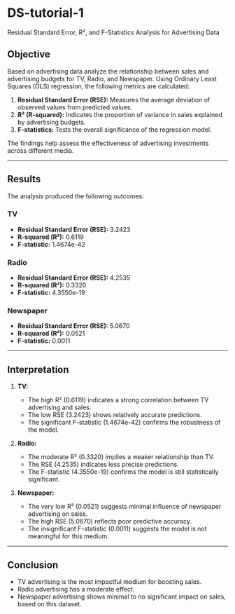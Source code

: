 # DS-tutorial-1

Residual Standard Error, R², and F-Statistics Analysis for Advertising Data

## **Objective**
Based on advertising data analyze the relationship between sales and advertising budgets for TV, Radio, and Newspaper. Using Ordinary Least Squares (OLS) regression, the following metrics are calculated:

1. **Residual Standard Error (RSE):** Measures the average deviation of observed values from predicted values.
2. **R² (R-squared):** Indicates the proportion of variance in sales explained by advertising budgets.
3. **F-statistics:** Tests the overall significance of the regression model.

The findings help assess the effectiveness of advertising investments across different media.

---

## **Results**
The analysis produced the following outcomes:

### **TV**
- **Residual Standard Error (RSE):** 3.2423
- **R-squared (R²):** 0.6119
- **F-statistic:** 1.4674e-42

### **Radio**
- **Residual Standard Error (RSE):** 4.2535
- **R-squared (R²):** 0.3320
- **F-statistic:** 4.3550e-19

### **Newspaper**
- **Residual Standard Error (RSE):** 5.0670
- **R-squared (R²):** 0.0521
- **F-statistic:** 0.0011

---

## **Interpretation**
1. **TV:**
   - The high R² (0.6119) indicates a strong correlation between TV advertising and sales.
   - The low RSE (3.2423) shows relatively accurate predictions.
   - The significant F-statistic (1.4674e-42) confirms the robustness of the model.

2. **Radio:**
   - The moderate R² (0.3320) implies a weaker relationship than TV.
   - The RSE (4.2535) indicates less precise predictions.
   - The F-statistic (4.3550e-19) confirms the model is still statistically significant.

3. **Newspaper:**
   - The very low R² (0.0521) suggests minimal influence of newspaper advertising on sales.
   - The high RSE (5.0670) reflects poor predictive accuracy.
   - The insignificant F-statistic (0.0011) suggests the model is not meaningful for this medium.

---

## **Conclusion**
- TV advertising is the most impactful medium for boosting sales.
- Radio advertising has a moderate effect.
- Newspaper advertising shows minimal to no significant impact on sales, based on this dataset.

